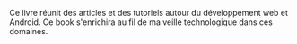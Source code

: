 Ce livre réunit des articles et des tutoriels autour du développement web et Android. Ce book s'enrichira au fil de ma veille technologique dans ces domaines.
